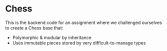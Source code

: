 # Chess
This is the backend code for an assignment where we challenged ourselves to create a Chess base that:
- Polymorphic & modular by inheritance
- Uses immutable pieces stored by very difficult-to-manage types
